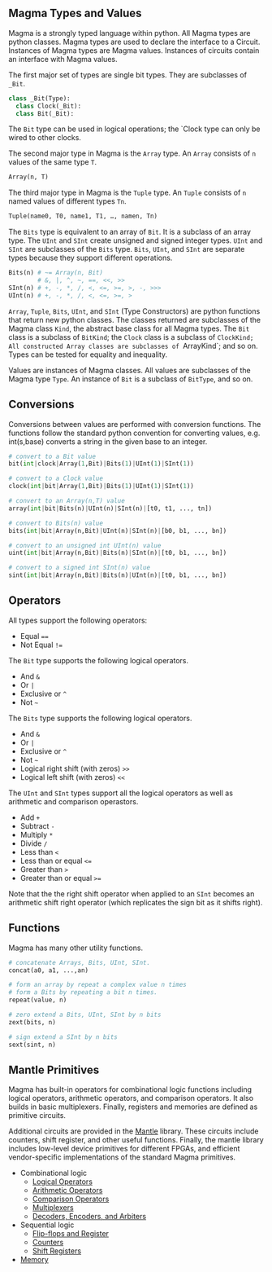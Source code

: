 ## Magma Types and Values

Magma is a strongly typed language within python.
All Magma types are python classes.
Magma types are used to declare the interface to a Circuit.
Instances of Magma types are Magma values.
Instances of circuits contain an interface with Magma values.

The first major set of types are single bit types. 
They are subclasses of `_Bit`.
```python
class _Bit(Type):
  class Clock(_Bit):
  class Bit(_Bit):
```
The `Bit` type can be used in logical operations;
the `Clock type can only be wired to other clocks.

The second major type in Magma is the `Array` type.
An `Array` consists of `n` values of the same type `T`.
```python
Array(n, T)
```

The third major type in Magma is the `Tuple` type.
An `Tuple` consists of `n` named values of different types `Tn`.
```python
Tuple(name0, T0, name1, T1, …, namen, Tn)
```

The `Bits` type is equivalent to an array of `Bit`.
It is a subclass of an array type.
The `UInt` and `SInt` create unsigned and signed integer types.
`UInt` and `SInt` are subclasses of the `Bits` type.
`Bits`, `UInt`, and `SInt` are separate types because they support different operations.
```python
Bits(n) # ~= Array(n, Bit)
        # &, |, ^, ~, ==, <<, >>
SInt(n) # +, -, *, /, <, <=, >=, >, -, >>>
UInt(n) # +, -, *, /, <, <=, >=, >
```

`Array`, `Tuple`, `Bits`, `UInt`, and `SInt` (Type Constructors) are python functions
that return new python classes.
The classes returned are subclasses of the Magma class `Kind`, the abstract base class for all Magma types.
The `Bit` class is a subclass of `BitKind`;
the `Clock` class is a subclass of `ClockKind;
All constructed Array classes are subclasses of `ArrayKind`;
and so on.
Types can be tested for equality and inequality.

Values are instances of Magma classes.
All values are subclasses of the Magma type `Type`.
An instance of `Bit` is a subclass of `BitType`, 
and so on.

## Conversions

Conversions between values are performed with conversion functions.
The functions follow the standard python convention for converting values,
e.g. int(s,base) converts a string in the given base to an integer.

```python
# convert to a Bit value
bit(int|clock|Array(1,Bit)|Bits(1)|UInt(1)|SInt(1))

# convert to a Clock value
clock(int|bit|Array(1,Bit)|Bits(1)|UInt(1)|SInt(1))

# convert to an Array(n,T) value
array(int|bit|Bits(n)|UInt(n)|SInt(n)|[t0, t1, ..., tn])

# convert to Bits(n) value
bits(int|bit|Array(n,Bit)|UInt(n)|SInt(n)|[b0, b1, ..., bn])

# convert to an unsigned int UInt(n) value
uint(int|bit|Array(n,Bit)|Bits(n)|SInt(n)|[t0, b1, ..., bn])

# convert to a signed int SInt(n) value
sint(int|bit|Array(n,Bit)|Bits(n)|UInt(n)|[t0, b1, ..., bn])
```

## Operators

All types support the following operators:
- Equal `==`
- Not Equal `!=`

The `Bit` type supports the following logical operators.
- And `&` 
- Or `|` 
- Exclusive or `^` 
- Not `~`

The `Bits` type supports the following logical operators.
- And `&` 
- Or `|` 
- Exclusive or `^` 
- Not `~`
- Logical right shift (with zeros) `>>` 
- Logical left shift (with zeros) `<<`

The `UInt` and `SInt` types support all the logical operators
as well as arithmetic and comparison operastors.
- Add `+`
- Subtract `-`
- Multiply `*`
- Divide `/`
- Less than `<`
- Less than or equal `<=`
- Greater than `>`
- Greater than or equal `>=`

Note that the the right shift operator when applied to an `SInt` becomes 
an arithmetic shift right operator (which replicates the sign bit as it shifts right).

## Functions

Magma has many other utility functions.

```python
# concatenate Arrays, Bits, UInt, SInt.
concat(a0, a1, ...,an)

# form an array by repeat a complex value n times
# form a Bits by repeating a bit n times.
repeat(value, n)

# zero extend a Bits, UInt, SInt by n bits
zext(bits, n)

# sign extend a SInt by n bits
sext(sint, n)
```

## Mantle Primitives

Magma has built-in operators for combinational logic functions
including logical operators, arithmetic operators, and comparison operators.
It also builds in basic multiplexers.
Finally, registers and memories are defined as primitive circuits.

Additional circuits are provided in the
[Mantle](https://github.com/phanrahan/mantle) library.
These circuits include counters, shift register, and other useful functions.
Finally, the mantle library includes low-level device primitives for different FPGAs,
and efficient vendor-specific implementations of the standard Magma primitives.

- Combinational logic
  - [Logical Operators](https://github.com/phanrahan/mantle/blob/master/doc/logic.md)
  - [Arithmetic Operators](https://github.com/phanrahan/mantle/blob/master/doc/arith.md)
  - [Comparison Operators](https://github.com/phanrahan/mantle/blob/master/doc/compare.md)
  - [Multiplexers](https://github.com/phanrahan/mantle/blob/master/doc/mux.md)
  - [Decoders, Encoders, and Arbiters](https://github.com/phanrahan/mantle/blob/master/doc/decode.md)
- Sequential logic
  - [Flip-flops and Register](https://github.com/phanrahan/mantle/blob/master/doc/register.md)
  - [Counters](https://github.com/phanrahan/mantle/blob/master/doc/counter.md)
  - [Shift Registers](https://github.com/phanrahan/mantle/blob/master/doc/shift.md)
- [Memory](https://github.com/phanrahan/mantle/blob/master/doc/memory.md)

